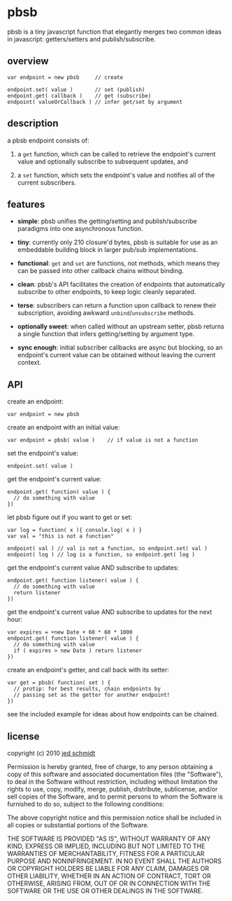 # pbsb

pbsb is a tiny javascript function that elegantly merges two common ideas in javascript: getters/setters and publish/subscribe.

## overview

    var endpoint = new pbsb     // create
    
    endpoint.set( value )       // set (publish)
    endpoint.get( callback )    // get (subscribe)
    endpoint( valueOrCallback ) // infer get/set by argument

## description

a pbsb endpoint consists of:

1. a `get` function, which can be called to retrieve the endpoint's current value and optionally subscribe to subsequent updates, and

2. a `set` function, which sets the endpoint's value and notifies all of the current subscribers.

## features

- **simple**: pbsb unifies the getting/setting and publish/subscribe paradigms into one asynchronous function.

- **tiny**: currently only 210 closure'd bytes, pbsb is suitable for use as an embeddable building block in larger pub/sub implementations.

- **functional**: `get` and `set` are functions, not methods, which means they can be passed into other callback chains without binding.

- **clean**: pbsb's API facilitates the creation of endpoints that automatically subscribe to other endpoints, to keep logic cleanly separated.

- **terse**: subscribers can return a function upon callback to renew their subscription, avoiding awkward `unbind`/`unsubscribe` methods.

- **optionally sweet**: when called without an upstream setter, pbsb returns a single function that infers getting/setting by argument type.

- **sync enough**: initial subscriber callbacks are async but blocking, so an endpoint's current value can be obtained without leaving the current context.

## API

create an endpoint:

    var endpoint = new pbsb

create an endpoint with an initial value:

    var endpoint = pbsb( value )    // if value is not a function

set the endpoint's value:

    endpoint.set( value )
    
get the endpoint's current value:

    endpoint.get( function( value ) {
      // do something with value
    })

let pbsb figure out if you want to get or set:

    var log = function( x ){ console.log( x ) }
    var val = "this is not a function"

    endpoint( val ) // val is not a function, so endpoint.set( val )
    endpoint( log ) // log is a function, so endpoint.get( log )
    
get the endpoint's current value AND subscribe to updates:

    endpoint.get( function listener( value ) {
      // do something with value
      return listener
    })

get the endpoint's current value AND subscribe to updates for the next hour:

    var expires = +new Date + 60 * 60 * 1000
    endpoint.get( function listener( value ) {
      // do something with value
      if ( expires > new Date ) return listener
    })

create an endpoint's getter, and call back with its setter:

    var get = pbsb( function( set ) {
      // protip: for best results, chain endpoints by
      // passing set as the getter for another endpoint!
    })
    
see the included example for ideas about how endpoints can be chained.

## license

copyright (c) 2010 [jed schmidt](http://jedschmidt.com)

Permission is hereby granted, free of charge, to any person obtaining
a copy of this software and associated documentation files (the
"Software"), to deal in the Software without restriction, including
without limitation the rights to use, copy, modify, merge, publish,
distribute, sublicense, and/or sell copies of the Software, and to
permit persons to whom the Software is furnished to do so, subject to
the following conditions:
 
The above copyright notice and this permission notice shall be
included in all copies or substantial portions of the Software.
 
THE SOFTWARE IS PROVIDED "AS IS", WITHOUT WARRANTY OF ANY KIND,
EXPRESS OR IMPLIED, INCLUDING BUT NOT LIMITED TO THE WARRANTIES OF
MERCHANTABILITY, FITNESS FOR A PARTICULAR PURPOSE AND
NONINFRINGEMENT. IN NO EVENT SHALL THE AUTHORS OR COPYRIGHT HOLDERS BE
LIABLE FOR ANY CLAIM, DAMAGES OR OTHER LIABILITY, WHETHER IN AN ACTION
OF CONTRACT, TORT OR OTHERWISE, ARISING FROM, OUT OF OR IN CONNECTION
WITH THE SOFTWARE OR THE USE OR OTHER DEALINGS IN THE SOFTWARE.